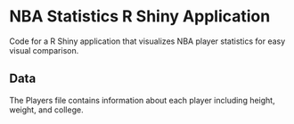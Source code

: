 # NBA Statistics R Shiny Application
Code for a R Shiny application that visualizes NBA player statistics for easy visual comparison.

## Data
The Players file contains information about each player including height, weight, and college. 
